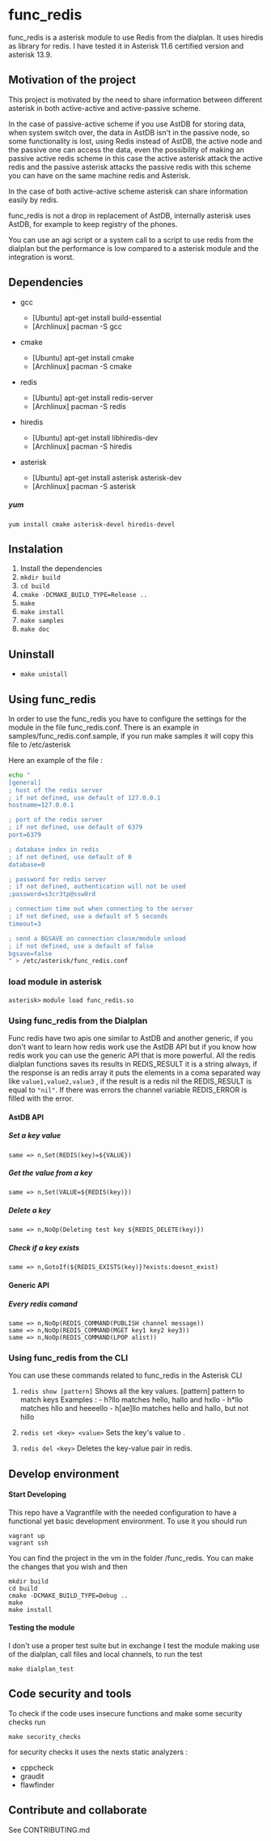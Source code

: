 # func_redis

func_redis is a asterisk module to use Redis from the dialplan.
It uses hiredis as library for redis.
I have tested it in Asterisk 11.6 certified version and asterisk 13.9.

## Motivation of the project

This project is motivated by the need to share information between different
asterisk in both active-active and active-passive scheme.

In the case of passive-active scheme if you use AstDB for storing data, 
when system switch over, the data in AstDB isn't in the passive node,
so some functionality is lost, using Redis instead of AstDB, the active
node and the passive one can access the data, even the possibility of 
making an passive active redis scheme in this case the active asterisk 
attack the active redis and the passive asterisk attacks the passive 
redis with this scheme you can have on the same machine redis and Asterisk.

In the case of both active-active scheme asterisk can share information easily by redis.

func_redis is not a drop in replacement of AstDB, internally asterisk uses AstDB,
for example to keep registry of the phones.

You can use an agi script or a system call to a script to use redis from the dialplan
but the performance is low compared to a asterisk module and the integration is worst.

## Dependencies
- gcc
    - [Ubuntu] apt-get install build-essential
    - [Archlinux] pacman -S gcc
    
- cmake
    - [Ubuntu] apt-get install cmake
    - [Archlinux] pacman -S cmake
    
- redis
     - [Ubuntu] apt-get install redis-server
     - [Archlinux] pacman -S redis

- hiredis
    - [Ubuntu] apt-get install libhiredis-dev
    - [Archlinux] pacman -S hiredis
    
- asterisk
    - [Ubuntu] apt-get install asterisk asterisk-dev
    - [Archlinux] pacman -S asterisk

##### yum
```yum install cmake asterisk-devel hiredis-devel  ```
        
## Instalation
1. Install the dependencies
2. ```mkdir build```
3. ```cd build```
4. ```cmake -DCMAKE_BUILD_TYPE=Release ..```
5. ```make```
6. ```make install```
7. ```make samples```
8. ```make doc```


## Uninstall 
- ```make unistall```

## Using func_redis

In order to use the func_redis you have to configure the settings for the module 
in the file func_redis.conf. There is an example in samples/func_redis.conf.sample, if you 
run make samples it will copy this file to /etc/asterisk

Here an example of the file :

```sh
echo "
[general]
; host of the redis server
; if not defined, use default of 127.0.0.1
hostname=127.0.0.1

; port of the redis server
; if not defined, use default of 6379
port=6379

; database index in redis
; if not defined, use default of 0
database=0

; password for redis server
; if not defined, authentication will not be used
;password=s3cr3tp@ssw0rd

; connection time out when connecting to the server
; if not defined, use a default of 5 seconds
timeout=3

; send a BGSAVE on connection close/module unload
; if not defined, use a default of false
bgsave=false
" > /etc/asterisk/func_redis.conf
```

### load module in asterisk
`asterisk>` ```module load func_redis.so``` 


### Using func_redis from the Dialplan
Func redis have two apis one similar to AstDB and another generic, if you don't want to
learn how redis work use the AstDB API but if you know how redis work you can use the generic API
that is more powerful. All the redis dialplan functions saves its results in REDIS_RESULT it is a string always,
if the response is an redis array it puts the elements in a coma separated way like `value1,value2,value3` ,
if the result is a redis nil the REDIS_RESULT is equal to `"nil"`. If there was errors the channel variable 
REDIS_ERROR is filled with the error.

#### AstDB API
##### Set a key value
```same => n,Set(REDIS(key)=${VALUE})```

##### Get the value from a key
```same => n,Set(VALUE=${REDIS(key)})```

##### Delete a key
```same => n,NoOp(Deleting test key ${REDIS_DELETE(key)})```

##### Check if a key exists
```same => n,GotoIf(${REDIS_EXISTS(key)}?exists:doesnt_exist)```

#### Generic API 
##### Every redis comand
```
same => n,NoOp(REDIS_COMMAND(PUBLISH channel message))
same => n,NoOp(REDIS_COMMAND(MGET key1 key2 key3))
same => n,NoOp(REDIS_COMMAND(LPOP alist))
```

### Using func_redis from the CLI

You can use these commands related to func_redis in the Asterisk CLI 

1. ```redis show [pattern]```
    Shows all the key values.
    [pattern] pattern to match keys
    Examples :
        - h?llo matches hello, hallo and hxllo
        - h*llo matches hllo and heeeello
        - h[ae]llo matches hello and hallo, but not hillo
    
2. ```redis set <key> <value>```
    Sets the key's <key> value to <value>.
    
3. ```redis del <key>```
    Deletes the key-value pair in redis.

## Develop environment

#### Start Developing
 
This repo have a Vagrantfile with the needed configuration to have a functional yet basic development environment.
To use it you should run
 
```
vagrant up
vagrant ssh
```
 
You can find the project in the vm in the folder /func_redis. 
You can make the changes that you wish and then 
 
```
mkdir build
cd build
cmake -DCMAKE_BUILD_TYPE=Debug ..
make
make install
```
 
#### Testing the module
 
I don't use a proper test suite but in exchange I test the module making use of the dialplan,
call files and local channels, to run the test

```make dialplan_test```

## Code security and tools

To check if the code uses insecure functions and make some security checks run

```make security_checks```

for security checks it uses the nexts static analyzers :

- cppcheck
- graudit
- flawfinder

 
## Contribute and collaborate

See CONTRIBUTING.md

